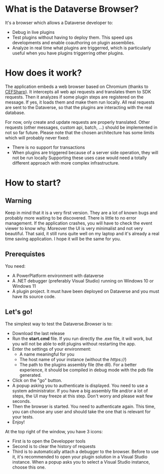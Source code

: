 # What is the Dataverse Browser?

It's a browser which allows a Dataverse developer to:
* Debug in live plugins
* Test plugins without having to deploy them. This speed ups developments and enable coauthoring on plugin assemblies.
* Analyze in real time what plugins are triggerred, which is particularly useful when you have plugins triggerring other plugins.


# How does it work?

The application embeds a web browser based on Chromium (thanks to [CEFSharp](https://cefsharp.github.io/)). It intercepts all web api requests and translates them to SDK requests. Then it analyzes if some plugin steps are registered on the message. If yes, it loads them and make them run locally. All real requests are sent to the Dataverse, so that the plugins are interacting with the real database.

For now, only create and update requests are properly translated. Other requests (other messages, custom api, batch, ...) should be implemented in not so far future.
Please note that the chosen architecture has some limits which will probably never fixed:
* There is no support for transactions
* When plugins are triggered because of a server side operation, they will not be run locally
Supporting these uses case would need a totally different approach with more complex infrastructure.

# How to start?

## Warning
Keep in mind that it is a very first version. They are a lot of known bugs and probably more waiting to be discovered. There is little to no error management. If the application crashes, you will have to check the event viewer to know why. 
Moreover the UI is very minimalist and not very beautiful. 
That said, it still runs quite well on my laptop and it's already a real time saving application. I hope it will be the same for you.

## Prerequistes
You need:
* A PowerPlatform environment with dataverse
* A .NET debugger (preferably Visual Studio) running on Windows 10 or Windows 11 
* A plugin project. It must have been deployed on Dataverse and you must have its source code.

## Let's go!
The simplest way to test the Dataverse.Browser is to:
* Download the last release
* Run the **start.cmd** file. If you run directly the .exe file, it will work, but you will not be able to edit plugins without restarting the app.
* Enter the settings of your environment:
  * A name meaningful for you
  * The host name of your instance (without the _https://_)
  * The path to the plugins assembly file (the dll). For a better experience, it should be compiled in debug mode with the pdb file generated.
* Click on the "go" button. 
* A popup asking you to authenticate is displayed. You need to use a system administrator. If you have a big assembly file and/or a lot of steps, the UI may freeze at this step. Don't worry and please wait few seconds.
* Then the browser is started. You need to authenticate again. This time, you can choose any user and should take the one that is relevant for your tests.
* Enjoy! 

At the top right of the window, you have 3 icons:
* First is to open the Developper tools
* Second is to clear the history of requests
* Third is to automatically attach a debugger to the browser. Before to use it, it's recommended to open your plugin solution in a Visual Studio instance. When a popup asks you to select a Visual Studio instance, choose this one. 


